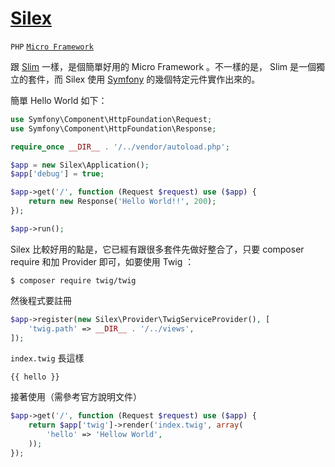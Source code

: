 # [Silex](http://silex.sensiolabs.org/)

`PHP` [`Micro Framework`](/term/micro-framework.md)

跟 [Slim](/framework/slim/README.md) 一樣，是個簡單好用的 Micro Framework 。不一樣的是， Slim 是一個獨立的套件，而 Silex 使用 [Symfony](/framework/symfony/README.md) 的幾個特定元件實作出來的。

簡單 Hello World 如下：

```php
use Symfony\Component\HttpFoundation\Request;
use Symfony\Component\HttpFoundation\Response;

require_once __DIR__ . '/../vendor/autoload.php';

$app = new Silex\Application();
$app['debug'] = true;

$app->get('/', function (Request $request) use ($app) {
    return new Response('Hello World!!', 200);
});

$app->run();
```

Silex 比較好用的點是，它已經有跟很多套件先做好整合了，只要 composer require 和加 Provider 即可，如要使用 Twig ：

```
$ composer require twig/twig
```

然後程式要註冊

```php
$app->register(new Silex\Provider\TwigServiceProvider(), [
    'twig.path' => __DIR__ . '/../views',
]);
```

`index.twig` 長這樣

```twig
{{ hello }}
```

接著使用（需參考官方說明文件）

```php
$app->get('/', function (Request $request) use ($app) {
    return $app['twig']->render('index.twig', array(
        'hello' => 'Hellow World',
    ));
});
```
